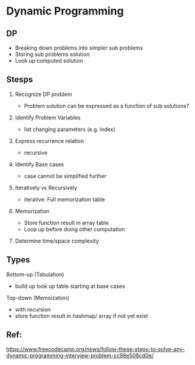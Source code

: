 # Dynamic Programming 

## DP
- Breaking down problems into simpler sub problems
- Storing sub problems solution
- Look up computed solution


## Stesps
1. Recognize DP problem
    - Problem solution can be expressed as a function of sub solutions?

2. Identify Problem Variables
    - list changing parameters (e.g. index)

3. Express recurrence relation
    - recursive

4. Identify Base cases
    - case cannot be simplified further

5. Iteratively vs Recursively
    - iterative: Full memorization table

6. Memorization 
    - Store function result in array table
    - Loop up before doing other computation

7. Determine time/space complexity


## Types
Bottom-up (Tabulation)
- build up look up table starting at base cases 

Top-down (Memoization)
- with recursion
- store function result in hashmap/ array if not yet exist  

## Ref:
https://www.freecodecamp.org/news/follow-these-steps-to-solve-any-dynamic-programming-interview-problem-cc98e508cd0e/
